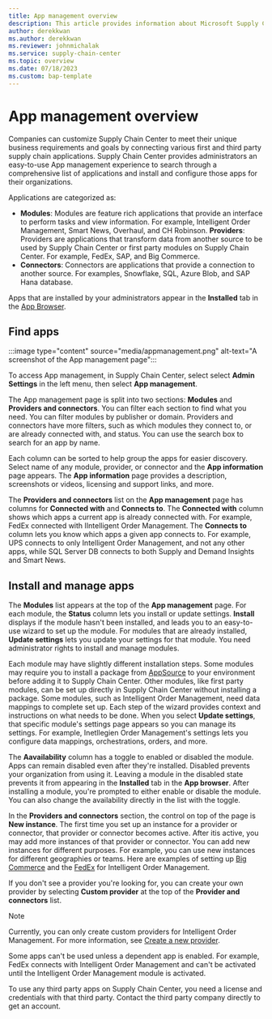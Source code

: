 ```yaml
---
title: App management overview
description: This article provides information about Microsoft Supply Chain Center's App management.
author: derekkwan
ms.author: derekkwan
ms.reviewer: johnmichalak
ms.service: supply-chain-center
ms.topic: overview
ms.date: 07/18/2023
ms.custom: bap-template
---
```


# App management overview

Companies can customize Supply Chain Center to meet their unique business requirements and goals by connecting various first and third party supply chain applications. Supply Chain Center provides administrators an easy-to-use App management experience to search through a comprehensive list of applications and install and configure those apps for their organizations. 

Applications are categorized as:

- **Modules**: Modules are feature rich applications that provide an interface to perform tasks and view information. For example, Intelligent Order Management, Smart News, Overhaul, and CH Robinson.
 **Providers**: Providers are applications that transform data from another source to be used by Supply Chain Center or first party modules on Supply Chain Center. For example, FedEx, SAP, and Big Commerce.
- **Connectors**: Connectors are applications that provide a connection to another source. For examples, Snowflake, SQL, Azure Blob, and SAP Hana database.

Apps that are installed by your administrators appear in the **Installed** tab in the [App Browser](../use/appbrowser.md).

## Find apps
 
:::image type="content" source="media/appmanagement.png" alt-text="A screenshot of the App management page"::: 

To access App management, in Supply Chain Center, select select **Admin Settings** in the left menu, then select **App management**.

The App management page is split into two sections: **Modules** and **Providers and connectors**. You can filter each section to find what you need. You can filter modules by publisher or domain. Providers and connectors have more filters, such as which modules they connect to, or are already connected with, and status. You can use the search box to search for an app by name.

Each column can be sorted to help group the apps for easier discovery. Select name of any module, provider, or connector and the **App information** page appears. The **App information** page provides a description, screenshots or videos, licensing and support links, and more.

The **Providers and connectors** list on the **App management** page has columns for **Connected with** and **Connects to**. The **Connected with** column shows which apps a current app is already connected with. For example, FedEx connected with IIntelligent Order Management. The **Connects to** column lets you know which apps a given app connects to. For example, UPS connects to only Intelligent Order Management, and not any other apps, while SQL Server DB connects to both Supply and Demand Insights and Smart News.   

## Install and manage apps

The **Modules** list appears at the top of the **App management** page. For each module, the **Status** column lets you install or update settings. **Install** displays if the module hasn't been installed, and leads you to an easy-to-use wizard to set up the module. For modules that are already installed, **Update settings** lets you update your settings for that module. You need administrator rights to install and manage modules.

Each module may have slightly different installation steps. Some modules may require you to install a package from [AppSource](https://appsource.microsoft.com/home) to your environment before adding it to Supply Chain Center. Other modules, like first party modules, can be set up directly in Supply Chain Center without installing a package. Some modules, such as Intelligent Order Management, need data mappings to complete set up. Each step of the wizard provides context and instructions on what needs to be done. 
When you select **Update settings**, that specific module's settings page appears so you can manage its settings. For example, Inetllegien Order Management's settings lets you configure data mappings, orchestrations, orders, and more.

The **Aavailability** column has a toggle to enabled or disabled the module. Apps can remain disabled even after they're installed. Disabled prevents your organization from using it. Leaving a module in the disabled state prevents it from appearing in the **Installed** tab in the **App browser**. After installing a module, you're prompted to either enable or disable the module. You can also change the availability directly in the list with the toggle.

In the **Providers and connectors** section, the control on top of the page is **New instance**. The first time you set up an instance for a provider or connector, that provider or connector becomes active. After itis active, you may add more instances of that provider or connector. You can add new instances for different purposes. For example, you can use new instances for different geographies or teams. Here are examples of setting up [Big Commerce](/dynamics365/intelligent-order-management/set-up-bigcommerce-provider) and the [FedEx](/dynamics365/intelligent-order-management/set-up-fedex-provider) for Intelligent Order Management.

If you don't see a provider you're looking for, you can create your own provider by selecting **Custom provider** at the top of the **Provider and connectors** list. 

> [!NOTE]
> Currently, you can only create custom providers for Intelligent Order Management. For more information, see [Create a new provider](/dynamics365/intelligent-order-management/create-new-provider). 

Some apps can't be used unless a dependent app is enabled. For example, FedEx connects with Intelligent Order Management and can't be activated until the Intelligent Order Management module is activated.

To use any third party apps on Supply Chain Center, you need a license and credentials with that third party. Contact the third party company directly to get an account.

